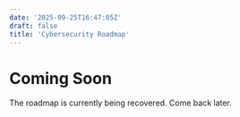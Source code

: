 ```yaml
---
date: '2025-09-25T16:47:05Z'
draft: false
title: 'Cybersecurity Roadmap'
---
```


# Coming Soon
The roadmap is currently being recovered. Come back later.